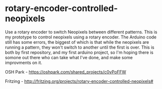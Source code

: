 # rotary-encoder-controlled-neopixels
Use a rotary encoder to switch Neopixels between different patterns.
This is my prototype to control neopixels using a rotary encoder. The Arduino code still has some errors, the biggest of which is that while the neopixels are running a pattern, they won't switch to another until the first is over.
This is both by first repository, and my first arduino project, so I'm hoping there is somone out there who can take what I've done, and make some improvments on it. 

OSH Park - https://oshpark.com/shared_projects/c0vPoFFW

Fritzing - http://fritzing.org/projects/rotary-encoder-controlled-neopixels#
